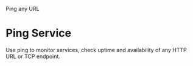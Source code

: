 Ping any URL

# Ping Service

Use ping to monitor services, check uptime and availability of any HTTP URL or TCP endpoint. 


